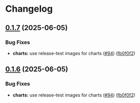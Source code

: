 # Changelog

## [0.1.7](https://github.com/astriaorg/astria-release-test/compare/evm-faucet-v0.1.6...evm-faucet-v0.1.7) (2025-06-05)


### Bug Fixes

* **charts:** use release-test images for charts ([#94](https://github.com/astriaorg/astria-release-test/issues/94)) ([fb0f0f2](https://github.com/astriaorg/astria-release-test/commit/fb0f0f279282a7b5049e2a161f3a299782aa8e2f))

## [0.1.6](https://github.com/astriaorg/astria-release-test/compare/evm-faucet-v0.1.5...evm-faucet-v0.1.6) (2025-06-05)


### Bug Fixes

* **charts:** use release-test images for charts ([#94](https://github.com/astriaorg/astria-release-test/issues/94)) ([fb0f0f2](https://github.com/astriaorg/astria-release-test/commit/fb0f0f279282a7b5049e2a161f3a299782aa8e2f))
